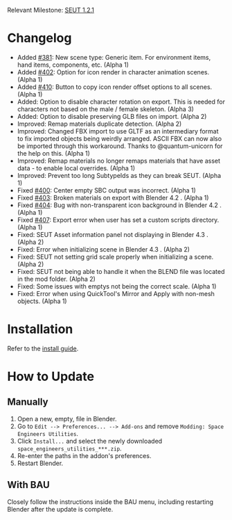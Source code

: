 Relevant Milestone: [SEUT 1.2.1](https://github.com/enenra/space-engineers-utilities/milestone/31)

# Changelog
* Added [#381](https://github.com/enenra/space-engineers-utilities/issues/381): New scene type: Generic item. For environment items, hand items, components, etc. (Alpha 1)
* Added [#402](https://github.com/enenra/space-engineers-utilities/issues/402): Option for icon render in character animation scenes. (Alpha 1)
* Added [#410](https://github.com/enenra/space-engineers-utilities/issues/410): Button to copy icon render offset options to all scenes. (Alpha 1)
* Added: Option to disable character rotation on export. This is needed for characters not based on the male / female skeleton. (Alpha 3)
* Added: Option to disable preserving GLB files on import. (Alpha 2)
* Improved: Remap materials duplicate detection. (Alpha 2)
* Improved: Changed FBX import to use GLTF as an intermediary format to fix imported objects being weirdly arranged. ASCII FBX can now also be imported through this workaround. Thanks to @quantum-unicorn for the help on this. (Alpha 1)
* Improved: Remap materials no longer remaps materials that have asset data - to enable local overrides. (Alpha 1)
* Improved: Prevent too long SubtypeIds as they can break SEUT. (Alpha 1)
* Fixed [#400](https://github.com/enenra/space-engineers-utilities/issues/400): Center empty SBC output was incorrect. (Alpha 1)
* Fixed [#403](https://github.com/enenra/space-engineers-utilities/issues/403): Broken materials on export with Blender 4.2 . (Alpha 1)
* Fixed [#404](https://github.com/enenra/space-engineers-utilities/issues/404): Bug with non-transparent icon background in Blender 4.2 . (Alpha 1)
* Fixed [#407](https://github.com/enenra/space-engineers-utilities/issues/407): Export error when user has set a custom scripts directory. (Alpha 1)
* Fixed: SEUT Asset information panel not displaying in Blender 4.3 . (Alpha 2)
* Fixed: Error when initializing scene in Blender 4.3 . (Alpha 2)
* Fixed: SEUT not setting grid scale properly when initializing a scene. (Alpha 2)
* Fixed: SEUT not being able to handle it when the BLEND file was located in the mod folder. (Alpha 2)
* Fixed: Some issues with emptys not being the correct scale. (Alpha 1)
* Fixed: Error when using QuickTool's Mirror and Apply with non-mesh objects. (Alpha 1)

# Installation
Refer to the [install guide](https://spaceengineers.wiki.gg/wiki/Modding/Tutorials/Tools/SEUT/Installation_Guide).

# How to Update
## Manually
1. Open a new, empty, file in Blender.
2. Go to `Edit --> Preferences... --> Add-ons` and remove `Modding: Space Engineers Utilities`.
3. Click `Install...` and select the newly downloaded `space_engineers_utilities_***.zip`.
4. Re-enter the paths in the addon's preferences.
5. Restart Blender.

## With BAU
Closely follow the instructions inside the BAU menu, including restarting Blender after the update is complete.